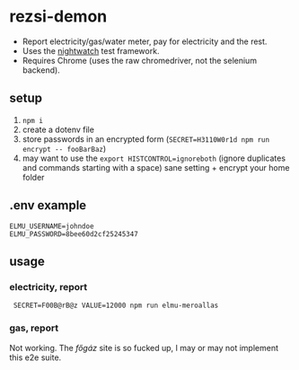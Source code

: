# rezsi-demon

* Report electricity/gas/water meter, pay for electricity and the rest.
* Uses the [nightwatch](http://nightwatchjs.org/) test framework.
* Requires Chrome (uses the raw chromedriver, not the selenium backend).

## setup

1. `npm i`
2. create a dotenv file
3. store passwords in an encrypted form (`SECRET=H3110W0r1d npm run encrypt -- fooBarBaz`)
4. may want to use the `export HISTCONTROL=ignoreboth` (ignore duplicates and commands starting with a space)
   sane setting + encrypt your home folder

## .env example

```
ELMU_USERNAME=johndoe
ELMU_PASSWORD=8bee60d2cf25245347
```

## usage

### electricity, report

` SECRET=F00B@rB@z VALUE=12000 npm run elmu-meroallas`

### gas, report

Not working. The _főgáz_ site is so fucked up, I may or may not implement this e2e suite.
